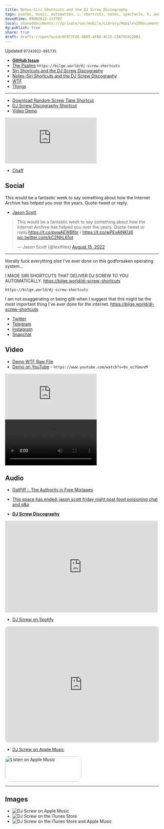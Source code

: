 ```yaml
---
title: Notes-Siri Shortcuts and the DJ Screw Discography
tags: psalms, music, automation, i, shortcuts, notes, spectacle, h, audio
davodtime: 09082022-113707
local: shareddocuments:///private/var/mobile/Library/Mobile%20Documents/iCloud~md~obsidian/Documents/OBSHIDDIAN/drafts/5F877C6E-5B05-4FB6-AC15-C8A79C022DB1.md
dg-publish: true
share: true
draft: drafts://open?uuid=5F877C6E-5B05-4FB6-AC15-C8A79C022DB1
---
```

Updated `07242022-081735`

- [**GitHub Issue**](https://github.com/extratone/bilge/issues/349)
- [The Psalms](https://bilge.world/dj-screw-shortcuts) `https://bilge.world/dj-screw-shortcuts`
- [Siri Shortcuts and the DJ Screw Discography](drafts://open?uuid=610294A9-B6B2-4A07-9670-2B1D6F56AC7C)
- [Notes-Siri Shortcuts and the DJ Screw Discography](drafts://open?uuid=5F877C6E-5B05-4FB6-AC15-C8A79C022DB1)
- [WTF](https://davidblue.wtf/drafts/5F877C6E-5B05-4FB6-AC15-C8A79C022DB1.html)
- [Things](things:///show?id=Q315nh3B9rnBy6iXsNcJvT)

---

- [Download Random Screw Tape Shortcut](drafts://open?uuid=DC1EB754-6A2D-44FD-A0D5-0B12200E9093)
- [DJ Screw Discography Shortcut](drafts://open?uuid=B2E41B55-07F5-4483-A1C0-C692EB0AA7F4)
- [Video Demo](https://youtu.be/9v_oc7GmvvM)

<iframe width="auto" height="auto" src="https://www.youtube.com/embed/9v_oc7GmvvM?controls=0" title="YouTube video player" frameborder="0" allow="accelerometer; autoplay; clipboard-write; encrypted-media; gyroscope; picture-in-picture" allowfullscreen></iframe>

- [Chaff](https://chaff.writeas.com/siri-shortcuts-and-the-dj-screw-discography)

## Social



This would be a fantastic week to say something about how the Internet Archive has helped you over the years. Quote-tweet or reply.
- [Jason Scott](https://twitter.com/textfiles/status/1559228085739950080)

<blockquote class="twitter-tweet"><p lang="en" dir="ltr">This would be a fantastic week to say something about how the Internet Archive has helped you over the years. Quote-tweet or reply.<a href="https://t.co/pvwAEWBfbr">https://t.co/pvwAEWBfbr</a> / <a href="https://t.co/wPEvAlNKU6">https://t.co/wPEvAlNKU6</a> <a href="https://t.co/kC2NhL61ot">pic.twitter.com/kC2NhL61ot</a></p>&mdash; Jason Scott (@textfiles) <a href="https://twitter.com/textfiles/status/1559228085739950080?ref_src=twsrc%5Etfw">August 15, 2022</a></blockquote> <script async src="https://platform.twitter.com/widgets.js" charset="utf-8"></script>

---

literally fuck everything else I've ever done on this godforsaken operating system...

I MADE SIRI SHORTCUTS THAT DELIVER DJ SCREW TO YOU AUTOMATICALLY. https://bilge.world/dj-screw-shortcuts 

`https://bilge.world/dj-screw-shortcuts`

I am not exaggerating or being glib when I suggest that this might be the most important thing I've ever done for the internet. https://bilge.world/dj-screw-shortcuts

- [Twitter](https://twitter.com/NeoYokel/status/1556089376622477317)
- [Telegram](https://t.me/extratone/12470)
- [Instagram](https://www.instagram.com/reel/Cg8LazpL8XB)
- [Snapchat](https://t.snapchat.com/xxdGmGT3)

## Video

- [Demo WTF Raw File](https://davidblue.wtf/video/djscrewshortcuts.mp4)
- [Demo on YouTube](https://youtu.be/9v_oc7GmvvM) - `https://www.youtube.com/watch?v=9v_oc7GmvvM`

<iframe width="auto" height="auto" src="https://www.youtube.com/embed/9v_oc7GmvvM?controls=0" title="YouTube video player" frameborder="0" allow="accelerometer; autoplay; clipboard-write; encrypted-media; gyroscope; picture-in-picture" allowfullscreen></iframe>

<video controls>
  <source src="https://davidblue.wtf/video/djscrewshortcuts.mp4">
</video>

## Audio

- [DatPiff :: The Authority in Free Mixtapes](https://www.datpiff.com/mixtapes-search.php?criteria=keyword:dj+screw)
- [This space has ended: jason scott friday night post food poisioning chat and q&a](https://twitter.com/i/spaces/1RDGlggkmvDKL)

- [**DJ Screw Discography**](https://archive.org/details/dj-screw-discography)

<iframe src="https://archive.org/details/dj-screw-discography&playlist=1&list_height=150" width="500" height="300" frameborder="0" webkitallowfullscreen="true" mozallowfullscreen="true" allowfullscreen></iframe>

- [DJ Screw on Spotify](https://open.spotify.com/artist/6TC6ZeVdvCuBSn32h5Msul)

<iframe style="border-radius:12px" src="https://open.spotify.com/embed/artist/6TC6ZeVdvCuBSn32h5Msul?utm_source=generator" width="100%" height="380" frameBorder="0" allowfullscreen="" allow="autoplay; clipboard-write; encrypted-media; fullscreen; picture-in-picture"></iframe>

- [DJ Screw on Apple Music](https://music.apple.com/us/artist/dj-screw/80923709)

<a href="https://music.apple.com/us/artist/dj-screw/80923709?itsct=music_box_badge&amp;itscg=30200&amp;app=music&amp;ls=1" style="display: inline-block; overflow: hidden; border-radius: 13px; width: 250px; height: 83px;"><img src="https://tools.applemediaservices.com/api/badges/listen-on-apple-music/badge/en-us?size=250x83&h=cdbcefe9e23b0310ab61b31e72e2dcdb" alt="Listen on Apple Music" style="border-radius: 13px; width: 250px; height: 83px;"></a>


---

## Images

- ![DJ Screw on Apple Music](https://i.snap.as/n7EL1If6.png)
- ![DJ Screw on the iTunes Store](https://i.snap.as/y0NbK3my.png)
- ![DJ Screw on the iTunes Store and Apple Music](https://i.snap.as/WB5CXuSz.png)